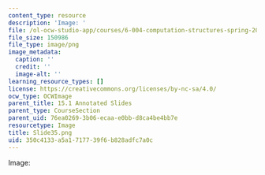 ```yaml
---
content_type: resource
description: 'Image: '
file: /ol-ocw-studio-app/courses/6-004-computation-structures-spring-2017/350c4133a5a1717739f6b828adfc7a0c_Slide35.png
file_size: 150986
file_type: image/png
image_metadata:
  caption: ''
  credit: ''
  image-alt: ''
learning_resource_types: []
license: https://creativecommons.org/licenses/by-nc-sa/4.0/
ocw_type: OCWImage
parent_title: 15.1 Annotated Slides
parent_type: CourseSection
parent_uid: 76ea0269-3b06-ecaa-e0bb-d8ca4be4bb7e
resourcetype: Image
title: Slide35.png
uid: 350c4133-a5a1-7177-39f6-b828adfc7a0c
---
```

Image: 